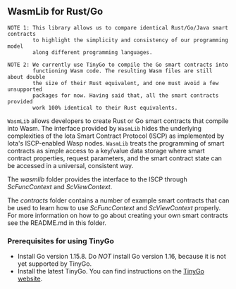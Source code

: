## WasmLib for Rust/Go

```
NOTE 1: This library allows us to compare identical Rust/Go/Java smart contracts
        to highlight the simplicity and consistency of our programming model
        along different programming languages.
      
NOTE 2: We currently use TinyGo to compile the Go smart contracts into
        functioning Wasm code. The resulting Wasm files are still about double
        the size of their Rust equivalent, and one must avoid a few unsupported
        packages for now. Having said that, all the smart contracts provided
        work 100% identical to their Rust equivalents.
```

`WasmLib` allows developers to create Rust or Go smart contracts that compile
into Wasm. The interface provided by `WasmLib`
hides the underlying complexities of the Iota Smart Contract Protocol (ISCP) as
implemented by Iota's ISCP-enabled Wasp nodes.
`WasmLib` treats the programming of smart contracts as simple access to a
key/value data storage where smart contract properties, request parameters, and
the smart contract state can be accessed in a universal, consistent way.

The _wasmlib_ folder provides the interface to the ISCP through _ScFuncContext_
and _ScViewContext_.

The _contracts_ folder contains a number of example smart contracts that can be
used to learn how to use _ScFuncContext_ and _ScViewContext_ properly. For more
information on how to go about creating your own smart contracts see the
README.md in this folder.

### Prerequisites for using TinyGo

* Install Go version 1.15.8. Do *NOT* install Go version 1.16, because it is not
  yet supported by TinyGo.
* Install the latest TinyGo. You can find instructions on the
  [TinyGo website](https://tinygo.org/getting-started/).
  